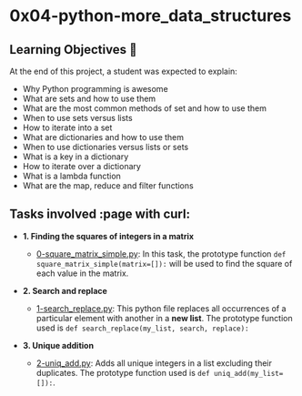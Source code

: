 # 0x04-python-more_data_structures


## Learning Objectives :dart:

At the end of this project, a student was expected to explain:

* Why Python programming is awesome
* What are sets and how to use them
* What are the most common methods of set and how to use them
* When to use sets versus lists
* How to iterate into a set
* What are dictionaries and how to use them
* When to use dictionaries versus lists or sets
* What is a key in a dictionary
* How to iterate over a dictionary
* What is a lambda function
* What are the map, reduce and filter functions


## Tasks involved :page with curl:

* **1. Finding the squares of integers in a matrix**
  * [0-square_matrix_simple.py](0-square_matrix_simple.py): In this task, the prototype function `def square_matrix_simple(matrix=[]):` will be used to find the square of each value in the matrix.

* **2. Search and replace**
  * [1-search_replace.py](1-search_replace.py): This python file replaces all occurrences of a particular element with another in a **new list**. The prototype function used is `def search_replace(my_list, search, replace):`

* **3. Unique addition**
  * [2-uniq_add.py](2-uniq_add.py): Adds all unique integers in a list excluding their duplicates. The prototype function used is `def uniq_add(my_list=[]):`.  	
